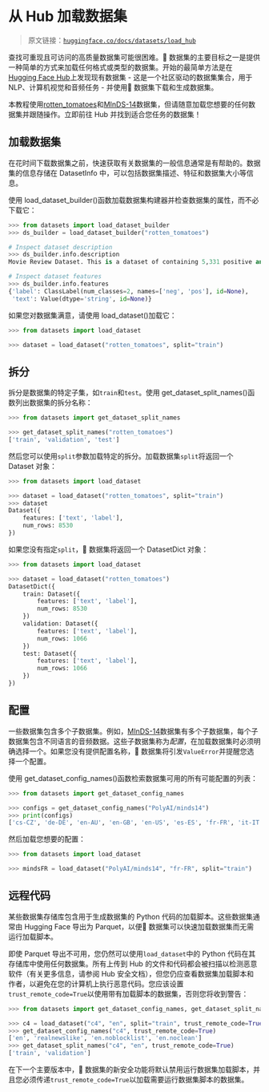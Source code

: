 # 从 Hub 加载数据集

> 原文链接：[`huggingface.co/docs/datasets/load_hub`](https://huggingface.co/docs/datasets/load_hub)

查找可重现且可访问的高质量数据集可能很困难。🤗 数据集的主要目标之一是提供一种简单的方式来加载任何格式或类型的数据集。开始的最简单方法是在[Hugging Face Hub](https://huggingface.co/datasets)上发现现有数据集 - 这是一个社区驱动的数据集集合，用于 NLP、计算机视觉和音频任务 - 并使用🤗 数据集下载和生成数据集。

本教程使用[rotten_tomatoes](https://huggingface.co/datasets/rotten_tomatoes)和[MInDS-14](https://huggingface.co/datasets/PolyAI/minds14)数据集，但请随意加载您想要的任何数据集并跟随操作。立即前往 Hub 并找到适合您任务的数据集！

## 加载数据集

在花时间下载数据集之前，快速获取有关数据集的一般信息通常是有帮助的。数据集的信息存储在 DatasetInfo 中，可以包括数据集描述、特征和数据集大小等信息。

使用 load_dataset_builder()函数加载数据集构建器并检查数据集的属性，而不必下载它：

```py
>>> from datasets import load_dataset_builder
>>> ds_builder = load_dataset_builder("rotten_tomatoes")

# Inspect dataset description
>>> ds_builder.info.description
Movie Review Dataset. This is a dataset of containing 5,331 positive and 5,331 negative processed sentences from Rotten Tomatoes movie reviews. This data was first used in Bo Pang and Lillian Lee, ``Seeing stars: Exploiting class relationships for sentiment categorization with respect to rating scales.'', Proceedings of the ACL, 2005.

# Inspect dataset features
>>> ds_builder.info.features
{'label': ClassLabel(num_classes=2, names=['neg', 'pos'], id=None),
 'text': Value(dtype='string', id=None)}
```

如果您对数据集满意，请使用 load_dataset()加载它：

```py
>>> from datasets import load_dataset

>>> dataset = load_dataset("rotten_tomatoes", split="train")
```

## 拆分

拆分是数据集的特定子集，如`train`和`test`。使用 get_dataset_split_names()函数列出数据集的拆分名称：

```py
>>> from datasets import get_dataset_split_names

>>> get_dataset_split_names("rotten_tomatoes")
['train', 'validation', 'test']
```

然后您可以使用`split`参数加载特定的拆分。加载数据集`split`将返回一个 Dataset 对象：

```py
>>> from datasets import load_dataset

>>> dataset = load_dataset("rotten_tomatoes", split="train")
>>> dataset
Dataset({
    features: ['text', 'label'],
    num_rows: 8530
})
```

如果您没有指定`split`，🤗 数据集将返回一个 DatasetDict 对象：

```py
>>> from datasets import load_dataset

>>> dataset = load_dataset("rotten_tomatoes")
DatasetDict({
    train: Dataset({
        features: ['text', 'label'],
        num_rows: 8530
    })
    validation: Dataset({
        features: ['text', 'label'],
        num_rows: 1066
    })
    test: Dataset({
        features: ['text', 'label'],
        num_rows: 1066
    })
})
```

## 配置

一些数据集包含多个子数据集。例如，[MInDS-14](https://huggingface.co/datasets/PolyAI/minds14)数据集有多个子数据集，每个子数据集包含不同语言的音频数据。这些子数据集称为*配置*，在加载数据集时必须明确选择一个。如果您没有提供配置名称，🤗 数据集将引发`ValueError`并提醒您选择一个配置。

使用 get_dataset_config_names()函数检索数据集可用的所有可能配置的列表：

```py
>>> from datasets import get_dataset_config_names

>>> configs = get_dataset_config_names("PolyAI/minds14")
>>> print(configs)
['cs-CZ', 'de-DE', 'en-AU', 'en-GB', 'en-US', 'es-ES', 'fr-FR', 'it-IT', 'ko-KR', 'nl-NL', 'pl-PL', 'pt-PT', 'ru-RU', 'zh-CN', 'all']
```

然后加载您想要的配置：

```py
>>> from datasets import load_dataset

>>> mindsFR = load_dataset("PolyAI/minds14", "fr-FR", split="train")
```

## 远程代码

某些数据集存储库包含用于生成数据集的 Python 代码的加载脚本。这些数据集通常由 Hugging Face 导出为 Parquet，以便🤗 数据集可以快速加载数据集而无需运行加载脚本。

即使 Parquet 导出不可用，您仍然可以使用`load_dataset`中的 Python 代码在其存储库中使用任何数据集。所有上传到 Hub 的文件和代码都会被扫描以检测恶意软件（有关更多信息，请参阅 Hub 安全文档），但您仍应查看数据集加载脚本和作者，以避免在您的计算机上执行恶意代码。您应该设置`trust_remote_code=True`以使用带有加载脚本的数据集，否则您将收到警告：

```py
>>> from datasets import get_dataset_config_names, get_dataset_split_names, load_dataset

>>> c4 = load_dataset("c4", "en", split="train", trust_remote_code=True)
>>> get_dataset_config_names("c4", trust_remote_code=True)
['en', 'realnewslike', 'en.noblocklist', 'en.noclean']
>>> get_dataset_split_names("c4", "en", trust_remote_code=True)
['train', 'validation']
```

在下一个主要版本中，🤗 数据集的新安全功能将默认禁用运行数据集加载脚本，并且您必须传递`trust_remote_code=True`以加载需要运行数据集脚本的数据集。
